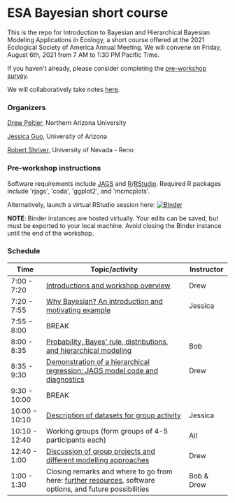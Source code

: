 # ESA Bayesian short course
This is the repo for Introduction to Bayesian and Hierarchical Bayesian Modeling Applications in Ecology, a short course offered at the 2021 Ecological Society of America Annual Meeting. We will convene on Friday, August 6th, 2021 from 7 AM to 1:30 PM Pacific Time. 

If you haven't already, please consider completing the [pre-workshop survey](https://docs.google.com/forms/d/1TjvG_zAhbwoAcc1rD4YCDBpPzXKe-fGpVugXAuAxzB4/edit). 

We will collaboratively take notes [here](https://hackmd.io/4JyUE4X0QKyD8rlt9Oim5g?both). 

### Organizers
[Drew Peltier](mailto:dmp334@nau.edu), Northern Arizona University

[Jessica Guo](mailto:jessicaguo@email.arizona.edu), University of Arizona

[Robert Shriver](mailto:rshriver@unr.edu), University of Nevada - Reno

### Pre-workshop instructions
Software requirements include [JAGS](https://sourceforge.net/projects/mcmc-jags/) and [R](https://www.r-project.org)/[RStudio](https://www.rstudio.com/products/rstudio/download/). Required R packages include 'rjags', 'coda', 'ggplot2', and 'mcmcplots'. 

Alternatively, launch a virtual RStudio session here:
[![Binder](https://mybinder.org/badge_logo.svg)](https://mybinder.org/v2/gh/jessicaguo/ESA-Bayesian-short-course.git/main?urlpath=rstudio)

**NOTE**: Binder instances are hosted virtually. Your edits can be saved, but must be exported to your local machine. Avoid closing the Binder instance until the end of the workshop. 

### Schedule
| Time  | Topic/activity   |  Instructor	 |
|---|---| ---|
| 7:00 - 7:20  | [Introductions and workshop overview](https://docs.google.com/presentation/d/1rcgMlvCOrUxvPRRsQWdv4tFNg6dsYuDwDnziMpuie0M/edit?usp=sharing)  | Drew |
| 7:20 - 7:55 | [Why Bayesian? An introduction and motivating example](https://docs.google.com/presentation/d/1xd1tajEZvIRrNZRlAdJ2UbikjKXJmL-BQE65OAdqk5o/edit?usp=sharing) | Jessica | 
| 7:55 - 8:00  | BREAK  | |
| 8:00 - 8:35  | [Probability, Bayes' rule, distributions, and hierarchical modeling](https://docs.google.com/presentation/d/1LfxeoLwrc1k6CAcq1s9uJ-7rvQJ68hGm/edit?usp=sharing&ouid=115070288806854306118&rtpof=true&sd=true) | Bob |
| 8:35 - 9:30 | [Demonstration of a hierarchical regression: JAGS model code and diagnostics](https://drive.google.com/file/d/1glrNCCI9b_oAVu4osVDybtODgUQdH3Hr/view)  | Drew |
| 9:30 - 10:00  | BREAK  |  |
| 10:00 - 10:10  | [Description of datasets for group activity](https://github.com/jessicaguo/ESA-Bayesian-short-course/tree/main/activity_2) | Jessica |
| 10:10 - 12:40 | Working groups (form groups of 4-5 participants each)  | All |
| 12:40 - 1:00  | [Discussion of group projects and different modelling approaches](https://drive.google.com/file/d/1L40IIk4MRx16DBCHAOlwDTnnyDa04tRp/view?usp=sharing)  | Drew |
| 1:00 - 1:30  | Closing remarks and where to go from here: [further resources](https://docs.google.com/document/d/1_4Nox5Xaz_5vyRfzW7hhzAdEtOmyu1D0xf8__wVXsug/edit?usp=sharing), software options, and future possibilities  | Bob & Drew |

